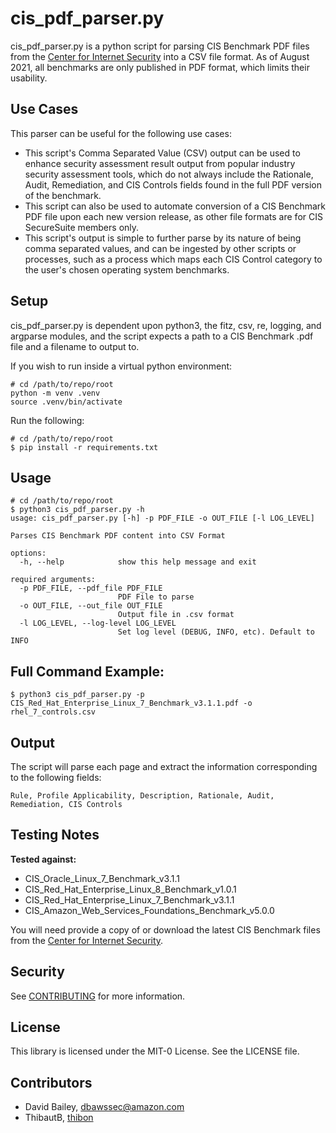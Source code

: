 # cis_pdf_parser.py

cis_pdf_parser.py is a python script for parsing CIS Benchmark PDF files from the [Center for Internet Security](https://www.cisecurity.org/cis-benchmarks/) into a CSV file format. As of August 2021, all benchmarks are only published in PDF format, which limits their usability. 

## Use Cases

This parser can be useful for the following use cases:

* This script's Comma Separated Value (CSV) output can be used to enhance security assessment result output from popular industry security assessment tools, which do not always include the Rationale, Audit, Remediation, and CIS Controls fields found in the full PDF version of the benchmark.
* This script can also be used to automate conversion of a CIS Benchmark PDF file upon each new version release, as other file formats are for CIS SecureSuite members only.
* This script's output is simple to further parse by its nature of being comma separated values, and can be ingested by other scripts or processes, such as a process which maps each CIS Control category to the user's chosen operating system benchmarks.

## Setup

cis_pdf_parser.py is dependent upon python3, the fitz, csv, re, logging, and argparse modules, and the script expects a path to a CIS Benchmark .pdf file and a filename to output to.

If you wish to run inside a virtual python environment:
```
# cd /path/to/repo/root
python -m venv .venv
source .venv/bin/activate
```

Run the following:
```
# cd /path/to/repo/root
$ pip install -r requirements.txt
```

## Usage

```
# cd /path/to/repo/root
$ python3 cis_pdf_parser.py -h
usage: cis_pdf_parser.py [-h] -p PDF_FILE -o OUT_FILE [-l LOG_LEVEL]

Parses CIS Benchmark PDF content into CSV Format

options:
  -h, --help            show this help message and exit

required arguments:
  -p PDF_FILE, --pdf_file PDF_FILE
                        PDF File to parse
  -o OUT_FILE, --out_file OUT_FILE
                        Output file in .csv format
  -l LOG_LEVEL, --log-level LOG_LEVEL
                        Set log level (DEBUG, INFO, etc). Default to INFO
```

## Full Command Example:

```
$ python3 cis_pdf_parser.py -p CIS_Red_Hat_Enterprise_Linux_7_Benchmark_v3.1.1.pdf -o rhel_7_controls.csv
```

## Output

The script will parse each page and extract the information corresponding to the following fields:

```
Rule, Profile Applicability, Description, Rationale, Audit, Remediation, CIS Controls
```

## Testing Notes

**Tested against:**

* CIS_Oracle_Linux_7_Benchmark_v3.1.1
* CIS_Red_Hat_Enterprise_Linux_8_Benchmark_v1.0.1
* CIS_Red_Hat_Enterprise_Linux_7_Benchmark_v3.1.1
* CIS_Amazon_Web_Services_Foundations_Benchmark_v5.0.0

You will need provide a copy of or download the latest CIS Benchmark files from the [Center for Internet Security](https://learn.cisecurity.org/benchmarks).

## Security

See [CONTRIBUTING](CONTRIBUTING.md#security-issue-notifications) for more information.

## License

This library is licensed under the MIT-0 License. See the LICENSE file.

## Contributors

* David Bailey, [dbawssec@amazon.com](mailto:dbawssec@amazon.com)
* ThibautB, [thibon](https://github.com/thibon)
